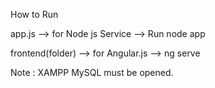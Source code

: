 How to Run

app.js --> for Node js Service --> Run node app 

frontend(folder) --> for Angular.js --> ng serve

Note : XAMPP MySQL must be opened.
